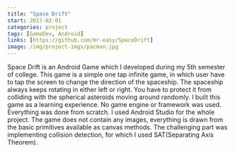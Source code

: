 ```yaml
---
title: "Space Drift"
start: 2017-02-01
categories: project
tags: [GameDev, Android]
links: [https://github.com/mr-easy/SpaceDrift]
image: /img/project-imgs/pacman.jpg
---
```


Space Drift is an Android Game which I developed during my 5th semester of college. This game is a simple one tap infinite game, in which user have to tap the screen to change the direction of the spaceship. The spaceship always keeps rotating in either left or right. You have to protect it from colliding with the spherical asteroids moving around randomly. I built this game as a learning experience. No game engine or framework was used. Everything was done from scratch. I used Android Studio for the whole project. The game does not contain any images, everything is drawn from the basic primitives available as canvas methods. The challenging part was implementing collision detection, for which I used SAT(Separating Axis Theorem).
